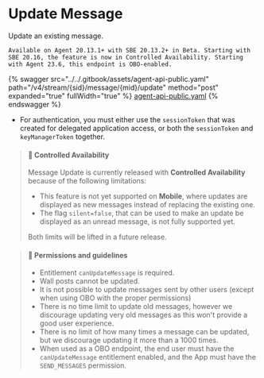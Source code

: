 # Update Message

Update an existing message.&#x20;

`Available on Agent 20.13.1+ with SBE 20.13.2+ in Beta. Starting with SBE 20.16, the feature is now in Controlled Availability. Starting with Agent 23.6, this endpoint is OBO-enabled.`

{% swagger src="../../.gitbook/assets/agent-api-public.yaml" path="/v4/stream/{sid}/message/{mid}/update" method="post" expanded="true" fullWidth="true" %}
[agent-api-public.yaml](../../.gitbook/assets/agent-api-public.yaml)
{% endswagger %}

* For authentication, you must either use the `sessionToken` that was created for delegated application access, or both the `sessionToken` and `keyManagerToken` together.

> #### 📘 Controlled Availability
>
> Message Update is currently released with **Controlled Availability** because of the following limitations:
>
> * This feature is not yet supported on **Mobile**, where updates are displayed as new messages instead of replacing the existing one.
> * The flag `silent=false`, that can be used to make an update be displayed as an unread message, is not fully supported yet.
>
> Both limits will be lifted in a future release.

> #### 🚧 Permissions and guidelines
>
> * Entitlement `canUpdateMessage` is required.
> * Wall posts cannot be updated.
> * It is not possible to update messages sent by other users (except when using OBO with the proper permissions)
> * There is no time limit to update old messages, however we discourage updating very old messages as this won't provide a good user experience.
> * There is no limit of how many times a message can be updated, but we discourage updating it more than a 1000 times.
> * When used as a OBO endpoint, the end user must have the `canUpdateMessage` entitlement enabled, and the App must have the `SEND_MESSAGES` permission.
